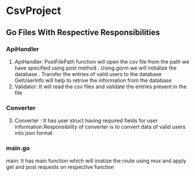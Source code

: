 # CsvProject
## Go Files With Respective Responsibilities

### ApiHandler
   1. ApiHandler: 
              PostFilePath function will open the csv file from the path we have specified using post method .
              Using gorm we will initialize the database . Transfer the entries of valid users  to the database 
              GetUserInfo will help to retrive the information from the database
  2.  Validator:
              It will read the csv files and validate the entries present in the file
 
### Converter
  3.  Converter : 
           It has user struct having required fields for user information.Responsibility of converter is to convert data of valid users into json format 
### main.go
 main:
      It has main function which will iniatize the route using mux and apply get and post requests on respective function
 
               
